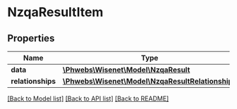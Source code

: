 # NzqaResultItem

## Properties
Name | Type | Description | Notes
------------ | ------------- | ------------- | -------------
**data** | [**\Phwebs\Wisenet\Model\NzqaResult**](NzqaResult.md) |  | [optional] 
**relationships** | [**\Phwebs\Wisenet\Model\NzqaResultRelationships**](NzqaResultRelationships.md) |  | [optional] 

[[Back to Model list]](../../README.md#documentation-for-models) [[Back to API list]](../../README.md#documentation-for-api-endpoints) [[Back to README]](../../README.md)

